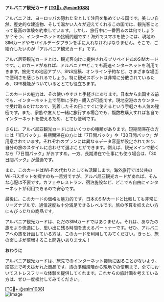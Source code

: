 **アルバニア観光カード [[TG💪+ @esim1088](https://t.me/s/esim1088)]**

アルバニアは、ヨーロッパの隠れた宝として注目を集めている国です。美しい自然、歴史的な建造物、そして温かい人々が迎えてくれるこの国では、観光客にとって最高の体験を約束しています。しかし、旅行中に一番困るのは何でしょうか？そう、インターネットの接続問題です！海外でスマホを使うには、現地のSIMカードやモバイルデータプランを手に入れなければなりません。そこで、ご紹介したいのが「アルバニア観光カード」です。

アルバ尼亚観光カードとは、観光客向けに提供されるプリペイド式のSIMカードです。このカードがあれば、アルバニア中どこでも高速インターネットを利用できます。旅先での地図アプリ、SNS投稿、オンライン予約など、さまざまな場面で便利さを感じられるでしょう。特に観光スポットは非常に分散されているため、GPS機能がついているととても役立ちます。

このカードの魅力は、その使いやすさと手軽さにあります。日本から出国する前でも、インターネット上で簡単に予約・購入が可能です。現地空港のカウンターで受け取るだけなので、到着したその日にすぐに使えるという手軽さも人気の秘密です。また、家族や友人と一緒に旅行する場合でも、複数枚購入すれば各自でインターネットを使えるため、とても便利です。

さらに、アルバ尼亚観光カードにはいくつかの種類があります。短期間滞在の方には「1日パック」、長期間滞在の方には「7日間パック」や「30日間パック」が用意されています。それぞれのプランには異なるデータ容量が設定されており、自分の旅のスタイルに合わせて選ぶことができます。例えば、観光メインで動くなら「7日間パック」がおすすめ。一方、長期滞在で仕事にも使う場合は、「30日間パック」が最適です。

また、このカードはWi-Fiの代わりとしても活躍します。海外旅行では公共のWi-Fiスポットを探すのも一苦労ですが、アルバ尼亚観光カードがあれば、そんな心配は不要です。カフェやレストラン、宿泊施設など、どこでも自由にインターネットが利用できるので安心です。

最後に、このカードの価格も魅力的です。日本のSIMカードと比較しても非常にリーズナブルで、通信速度も十分満足できるレベルです。旅の予算を抑えたい方にもぴったりの商品です。

アルバニア観光カードは、ただのSIMカードではありません。それは、あなたの旅をより快適にし、思い出に残る時間を支えるパートナーです。ぜひ、アルバニアへの旅を計画している方は、このカードを利用してみてください。きっと、旅の楽しさが倍増すること間違いありません！

**おわりに**

アルバニア観光カードは、旅先でのインターネット接続に困ることがないよう、細部まで考え抜かれた商品です。旅の準備段階から現地での使用まで、全てにおいてストレスフリーな体験を提供してくれます。これからの旅計画を考えている方は、ぜひ一度検討してみてください。

[[TG💪+ @esim1088](https://t.me/s/esim1088)]  
![Image](https://i.postimg.cc/Y0z9fWf4/image.png)